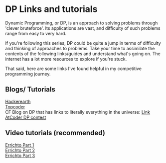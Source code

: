 # DP Links and tutorials

Dynamic Programming, or DP, is an approach to solving problems through 'clever bruteforce'. Its applications are vast, and difficulty of such problems range from easy to very hard.

If you're following this series, DP could be quite a jump in terms of difficulty and thinking of approaches to problems. Take your time to assimilate the contents of the following links/guides and understand what's going on. The internet has a lot more resources to explore if you're stuck. 

That said, here are some links I've found helpful in my competitive programming journey.

## Blogs/ Tutorials
[Hackerearth](https://www.hackerearth.com/practice/algorithms/dynamic-programming/introduction-to-dynamic-programming-1/tutorial/)\
[Topcoder](https://www.topcoder.com/community/competitive-programming/tutorials/dynamic-programming-from-novice-to-advanced/)\
CF Blog on DP that has links to literally everything in the universe: [Link](https://codeforces.com/blog/entry/67679)\
[AtCoder DP contest](https://atcoder.jp/contests/dp)

## Video tutorials (recommended)
[Errichto Part 1](https://www.youtube.com/watch?v=YBSt1jYwVfU)\
[Errichto Part 2](https://www.youtube.com/watch?v=1mtvm2ubHCY)\
[Errichto Part 3](https://www.youtube.com/watch?v=pwpOC1dph6U)
